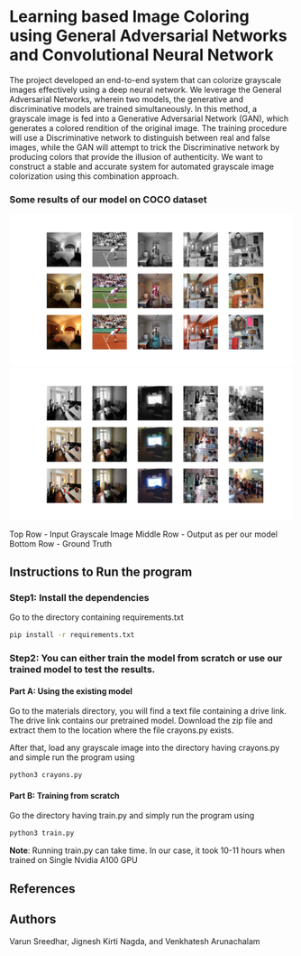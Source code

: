 # Learning based Image Coloring using General Adversarial Networks and Convolutional Neural Network
The project developed an end-to-end system that can colorize grayscale images effectively using a deep neural network. We leverage the General Adversarial Networks, wherein two models, the generative and discriminative models are trained simultaneously. In this method, a grayscale image is fed into a Generative Adversarial Network (GAN), which generates a colored rendition of the original image. The training procedure will use a Discriminative network to distinguish between real and false images, while the GAN will attempt to trick the Discriminative network by producing colors that provide the illusion of authenticity. We want to construct a stable and accurate system for automated grayscale image colorization using this combination approach.

### Some results of our model on COCO dataset
<img src="results/r1.png" width = "750" >
<img src="results/r2.png" width = "750">
  
 Top Row - Input Grayscale Image
 Middle Row - Output as per our model
 Bottom Row - Ground Truth

## Instructions to Run the program
### Step1: Install the dependencies
Go to the directory containing requirements.txt 
```bash
pip install -r requirements.txt
```

### Step2: You can either train the model from scratch or use our trained model to test the results.
#### Part A: Using the existing model
Go to the materials directory, you will find a text file containing a drive link. The drive link contains our pretrained model. Download the zip file and extract them to the location where the file crayons.py exists.

After that, load any grayscale image into the directory having crayons.py and simple run the program using
```bash
python3 crayons.py
```

#### Part B: Training from scratch
Go the directory having train.py and simply run the program using
```bash
python3 train.py
```
**Note**: Running train.py can take time. In our case, it took 10-11 hours when trained on Single Nvidia A100 GPU 

## References


## Authors
Varun Sreedhar, Jignesh Kirti Nagda, and Venkhatesh Arunachalam
